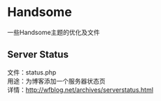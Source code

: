 # Handsome
一些Handsome主题的优化及文件

## Server Status
文件：status.php  
用途：为博客添加一个服务器状态页  
详情：http://wfblog.net/archives/serverstatus.html  
